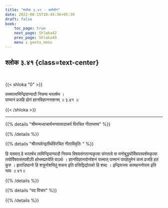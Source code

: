 ```yaml
---
title: "श्लोक ३.४१ - कर्मयोग"
date: 2022-08-15T10:44:56+05:30
draft: false
book:
    toc_page: true
    next_page: Shloka42
    prev_page: Shloka40
    menu : geeta_menu
---
```




## श्लोक ३.४१ {class=text-center}

<br/>

{{< shloka  "0"  >}}

तस्मात्त्वमिन्द्रियाण्यादौ नियम्य भरतर्षभ ।   
पाप्मानं प्रजहि ह्येनं ज्ञानविज्ञाननाशनम् ॥ ३.४१ ॥ 

{{< /shloka >}}

---


{{% details "श्रीमन्मध्वाचार्यभगवत्पादाचर्य विरचित  गीताभाष्य" %}}



{{% /details %}}



{{% details "श्रीराघवेन्द्रतीर्थविरचित गीताविवृतिः " %}}

हि यस्मात्‌ हे भरतर्षभ त्वमिन्द्रियाण्यादौ नियम्य विषयसंगतान्यकृत्वा
संगतत्वे वा मनोबुद्ध्योर्विषयस्पर्शमकृत्वा तयोर्विषयसंस्पर्शेऽपि 
क्षोभमप्राप्येति वाऽर्थः । ज्ञानविज्ञानयोर्नाशनं यस्मात्‌ पाप्मानं 
पापहेतुमेनं कामं प्रजहि हतं कुरु । हृताधिष्ठानो हि शत्रुर्नाशयितुं 
शकय इति प्रसिद्विद्योतको हि शब्दः ।
इन्द्रियजयः कामहननोपाय इति भावः ॥ ४१॥

{{% /details %}}



{{% details "पद विचार" %}}


{{% /details %}}
